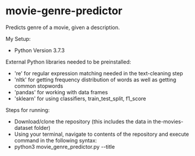 # movie-genre-predictor
Predicts genre of a movie, given a description.

My Setup:
- Python Version 3.7.3

External Python libraries needed to be preinstalled:
- 're' for regular expression matching needed in the text-cleaning step
- 'nltk' for getting frequency distribution of words as well as getting common stopwords
- 'pandas' for working with data frames
- 'sklearn' for using classifiers, train_test_split, f1_score

Steps for running:
- Download/clone the repository (this includes the data in the-movies-dataset folder)
- Using your terminal, navigate to contents of the repository and execute command in the following syntax:
- python3 movie_genre_predictor.py --title <title> --description <description>

For example:
python3 movie_genre_predictor.py --title "Avengers: Endgame" --description "After the devastating events of Avengers: Infinity War (2018), the universe is in ruins. With the help of remaining allies, the Avengers assemble once more in order to reverse Thanos' actions and restore balance to the universe."

The output is in the following json format, with the predicted genre(s) at the bottom:
{
    "title": "Avengers: Endgame",
    "description": "After the devastating events of Avengers: Infinity War (2018), the universe is in ruins. With the help of remaining allies, the Avengers assemble once more in order to reverse Thanos' actions and restore balance to the universe.",
    "genre": [
        "Action",
        "Science Fiction"
    ]
}

Note that I have taken the liberty to create a multi-label classifier which predicts potentially more than one genre for each input. This is because the suggested MovieLens dataset (https://www.kaggle.com/rounakbanik/the-movies-dataset/#movies_metadata.csv) often has movies with more than one genres.
